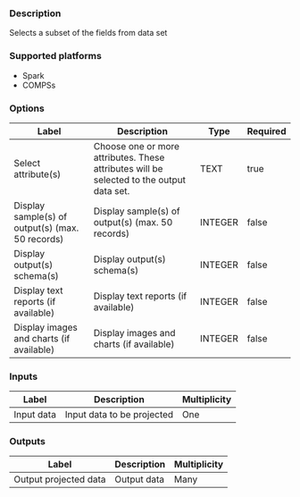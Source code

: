 ###  Description
Selects a subset of the fields from data set

###  Supported platforms
* Spark
* COMPSs

###  Options
| Label | Description | Type | Required |
|---|---|---|---|
| Select attribute(s) | Choose one or more attributes. These attributes will be selected to the output data set. | TEXT | true |
| Display sample(s) of output(s) (max. 50 records) | Display sample(s) of output(s) (max. 50 records) | INTEGER | false |
| Display output(s) schema(s) | Display output(s) schema(s) | INTEGER | false |
| Display text reports (if available) | Display text reports (if available) | INTEGER | false |
| Display images and charts (if available) | Display images and charts (if available) | INTEGER | false |

###  Inputs
| Label | Description | Multiplicity |
|---|---|---|
| Input data | Input data to be projected | One |

###  Outputs
| Label | Description | Multiplicity |
|---|---|---|
| Output projected data | Output data | Many |
